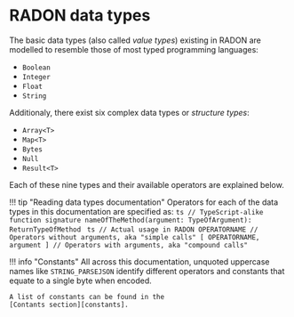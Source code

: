 # RADON data types

The basic data types (also called *value types*) existing in RADON are 
modelled to resemble those of most typed programming languages:

- `Boolean`
- `Integer`
- `Float`
- `String`

Additionaly, there exist six complex data types or *structure types*:

- `Array<T>`
- `Map<T>`
- `Bytes`
- `Null`
- `Result<T>`

Each of these nine types and their available operators are explained 
below.

!!! tip "Reading data types documentation"
    Operators for each of the data types in this documentation are 
    specified as:
    ```ts
    // TypeScript-alike function signature
    nameOfTheMethod(argument: TypeOfArgument): ReturnTypeOfMethod
    ```
    ```ts
    // Actual usage in RADON
    OPERATORNAME // Operators without arguments, aka "simple calls"
    [ OPERATORNAME, argument ] // Operators with arguments, aka "compound calls"
    ```

!!! info "Constants"
    All across this documentation, unquoted uppercase names like 
    `STRING_PARSEJSON` identify different operators and constants that 
    equate to a single byte when encoded.

    A list of constants can be found in the 
    [Contants section][constants].

[constants]: /protocol/data-requests/radon/constants/